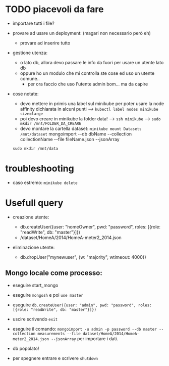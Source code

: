 # TODO piacevoli da fare
* importare tutti i file?
* provare ad usare un deployment: (magari non necessario però eh)
   * provare ad inserire tutto
* gestione utenza:
   * o lato db, allora devo passare le info da fuori per usare un utente lato db
   * oppure ho un modulo che mi controlla ste cose ed uso un utente comune..
      * per ora faccio che uso l'utente admin bom... ma da capire



* cose notate:
  * devo mettere in primis una label sul minikube per poter usare la node affinity dichiarata in alcuni punti
     --> ```kubectl label nodes minikube size=large```
  * poi devo creare in minikube la folder data!
     --> ```ssh minikube```
     --> ```sudo mkdir /mnt/FOLDER_DA_CREARE```
  * devo montare la cartella dataset: ```minikube mount Datasets /mnt/dataset``` 
  mongoimport --db dbName --collection collectionName --file fileName.json --jsonArray



  ```sudo mkdir /mnt/data```

# troubleshooting
* caso estremo: ```minikube delete```


# Usefull query
* creazione utente:
   * db.createUser({user: "homeOwner", pwd: "password", roles: [{role: "readWrite", db: "master"}]})
   * /dataset/HomeA/2014/HomeA-meter2_2014.json

* eliminazione utente:
  * db.dropUser("mynewuser", {w: "majority", wtimeout: 4000})


## Mongo locale come processo:
* eseguire start_mongo
* eseguire ```mongosh``` e poi ```use master```
* eseguire ```db.createUser({user: "admin", pwd: "password", roles: [{role: "readWrite", db: "master"}]})```
* uscire scrivendo ```exit```
* eseguire il comando: ```mongoimport -u admin -p password --db master --collection measurements --file dataset/HomeA/2014/HomeA-meter2_2014.json --jsonArray``` per importare i dati.
* db popolato!

* per spegnere entrare e scrivere ```shutdown```